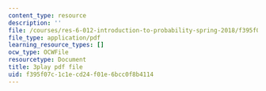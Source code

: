 ```yaml
---
content_type: resource
description: ''
file: /courses/res-6-012-introduction-to-probability-spring-2018/f395f07c1c1ecd24f01e6bcc0f8b4114_TbRh71BMJvw.pdf
file_type: application/pdf
learning_resource_types: []
ocw_type: OCWFile
resourcetype: Document
title: 3play pdf file
uid: f395f07c-1c1e-cd24-f01e-6bcc0f8b4114
---
```

